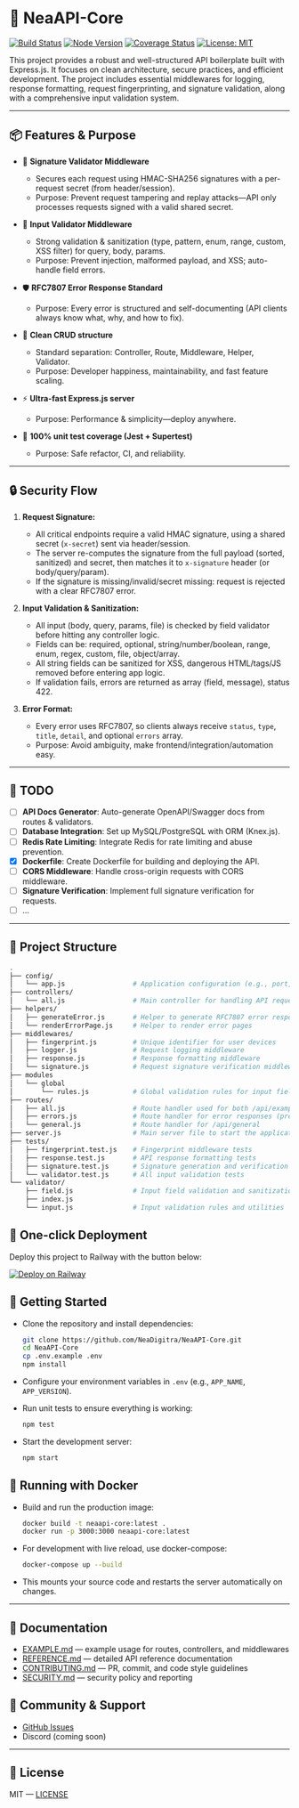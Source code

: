 # 🚀 NeaAPI-Core

[![Build Status](https://img.shields.io/github/actions/workflow/status/NeaDigitra/NeaAPI-Core/ci.yml?branch=main)](https://github.com/NeaDigitra/NeaAPI-Core/actions)
[![Node Version](https://img.shields.io/badge/node-22.16.0%2B-blue)](https://nodejs.org/en)
[![Coverage Status](https://coveralls.io/repos/github/NeaDigitra/NeaAPI-Core/badge.svg?branch=main)](https://coveralls.io/github/NeaDigitra/NeaAPI-Core?branch=main)
[![License: MIT](https://img.shields.io/badge/License-MIT-yellow.svg)](LICENSE)

This project provides a robust and well-structured API boilerplate built with Express.js. It focuses on clean architecture, secure practices, and efficient development. The project includes essential middlewares for logging, response formatting, request fingerprinting, and signature validation, along with a comprehensive input validation system.

---

## 📦 Features & Purpose

* 🔐 **Signature Validator Middleware**
  * Secures each request using HMAC-SHA256 signatures with a per-request secret (from header/session).
  * Purpose: Prevent request tampering and replay attacks—API only processes requests signed with a valid shared secret.

* 🧼 **Input Validator Middleware**
  * Strong validation & sanitization (type, pattern, enum, range, custom, XSS filter) for query, body, params.
  * Purpose: Prevent injection, malformed payload, and XSS; auto-handle field errors.

* 🛡️ **RFC7807 Error Response Standard**
  * Purpose: Every error is structured and self-documenting (API clients always know what, why, and how to fix).

* 🧩 **Clean CRUD structure**
  * Standard separation: Controller, Route, Middleware, Helper, Validator.
  * Purpose: Developer happiness, maintainability, and fast feature scaling.

* ⚡ **Ultra-fast Express.js server**
  * Purpose: Performance & simplicity—deploy anywhere.

* 🧪 **100% unit test coverage (Jest + Supertest)**
  * Purpose: Safe refactor, CI, and reliability.

---

## 🔒 Security Flow

1. **Request Signature:**
   * All critical endpoints require a valid HMAC signature, using a shared secret (`x-secret`) sent via header/session.
   * The server re-computes the signature from the full payload (sorted, sanitized) and secret, then matches it to `x-signature` header (or body/query/param).
   * If the signature is missing/invalid/secret missing: request is rejected with a clear RFC7807 error.

2. **Input Validation & Sanitization:**
   * All input (body, query, params, file) is checked by field validator before hitting any controller logic.
   * Fields can be: required, optional, string/number/boolean, range, enum, regex, custom, file, object/array.
   * All string fields can be sanitized for XSS, dangerous HTML/tags/JS removed before entering app logic.
   * If validation fails, errors are returned as array (field, message), status 422.

3. **Error Format:**
   * Every error uses RFC7807, so clients always receive `status`, `type`, `title`, `detail`, and optional `errors` array.
   * Purpose: Avoid ambiguity, make frontend/integration/automation easy.

---

## 📝 TODO

* [ ] **API Docs Generator**: Auto-generate OpenAPI/Swagger docs from routes & validators.
* [ ] **Database Integration**: Set up MySQL/PostgreSQL with ORM (Knex.js).
* [ ] **Redis Rate Limiting**: Integrate Redis for rate limiting and abuse prevention.
* [x] **Dockerfile**: Create Dockerfile for building and deploying the API.
* [ ] **CORS Middleware**: Handle cross-origin requests with CORS middleware.
* [ ] **Signature Verification**: Implement full signature verification for requests.
* [ ] ...

---

## 📂 Project Structure

```bash
.
├── config/
│   └── app.js                 # Application configuration (e.g., port, environment)
├── controllers/
│   └── all.js                 # Main controller for handling API requests
├── helpers/
│   ├── generateError.js       # Helper to generate RFC7807 error responses
│   └── renderErrorPage.js     # Helper to render error pages
├── middlewares/
│   ├── fingerprint.js         # Unique identifier for user devices
│   ├── logger.js              # Request logging middleware
│   ├── response.js            # Response formatting middleware
│   └── signature.js           # Request signature verification middleware
├── modules
│   └── global
│       └── rules.js           # Global validation rules for input fields
├── routes/
│   ├── all.js                 # Route handler used for both /api/example and /api/secure
│   ├── errors.js              # Route handler for error responses (prefix: /errors/:errorKey)
│   └── general.js             # Route handler for /api/general
├── server.js                  # Main server file to start the application
├── tests/
│   ├── fingerprint.test.js    # Fingerprint middleware tests
│   ├── response.test.js       # API response formatting tests
│   ├── signature.test.js      # Signature generation and verification tests
│   └── validator.test.js      # All input validation tests
└── validator/
    ├── field.js               # Input field validation and sanitization
    ├── index.js
    └── input.js               # Input validation rules and utilities
```

## 🚀 One-click Deployment

Deploy this project to Railway with the button below:

[![Deploy on Railway](https://railway.com/button.svg)](https://railway.com/deploy/Twc5hW?referralCode=JBf6Ji)


## 🚦 Getting Started

- Clone the repository and install dependencies:
  ```bash
  git clone https://github.com/NeaDigitra/NeaAPI-Core.git
  cd NeaAPI-Core
  cp .env.example .env
  npm install
  ```

- Configure your environment variables in `.env` (e.g., `APP_NAME`, `APP_VERSION`).
- Run unit tests to ensure everything is working:

  ```bash
  npm test
  ```

- Start the development server:
  ```bash
  npm start
  ```

## 🐳 Running with Docker
- Build and run the production image:
  ```bash
  docker build -t neaapi-core:latest .
  docker run -p 3000:3000 neaapi-core:latest
  ```

- For development with live reload, use docker-compose:
  ```bash
  docker-compose up --build
  ```

- This mounts your source code and restarts the server automatically on changes.

---

## 📑 Documentation

* [EXAMPLE.md](EXAMPLE.md) — example usage for routes, controllers, and middlewares
* [REFERENCE.md](REFERENCE.md) — detailed API reference documentation
* [CONTRIBUTING.md](CONTRIBUTING.md) — PR, commit, and code style guidelines
* [SECURITY.md](SECURITY.md) — security policy and reporting

## 💬 Community & Support

* [GitHub Issues](https://github.com/NeaDigitra/NeaAPI-Core/issues)
* Discord (coming soon)

---

## 📄 License

MIT — [LICENSE](LICENSE)